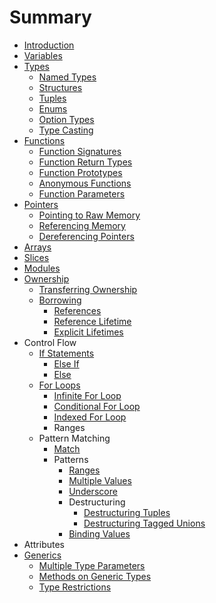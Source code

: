 # Summary

* [Introduction](README.md)
* [Variables](variables.md)
* [Types](types.md)
   * [Named Types](named_types.md)
   * [Structures](structures.md)
   * [Tuples](tuples.md)
   * [Enums](enums.md)
   * [Option Types](option_types.md)
   * [Type Casting](type_casting.md)
* [Functions](functions.md)
   * [Function Signatures](function_signatures.md)
   * [Function Return Types](function_return_types.md)
   * [Function Prototypes](function_prototypes.md)
   * [Anonymous Functions](anonymous_functions.md)
   * [Function Parameters](function_parameters.md)
* [Pointers](pointers.md)
   * [Pointing to Raw Memory](pointing_to_raw_memory.md)
   * [Referencing Memory](referencing_memory.md)
   * [Dereferencing Pointers](dereferencing_pointers.md)
* [Arrays](arrays.md)
* [Slices](slices.md)
* [Modules](modules.md)
* [Ownership](ownership.md)
   * [Transferring Ownership](transferring_ownership.md)
   * [Borrowing](borrowing.md)
       * [References](references.md)
       * [Reference Lifetime](reference_lifetime.md)
       * [Explicit Lifetimes](explicit_lifetimes.md)
* Control Flow
   * [If Statements](if_statements.md)
       * [Else If](else_if.md)
       * [Else](else.md)
   * [For Loops](for_loops.md)
       * [Infinite For Loop](infinite_for_loop.md)
       * [Conditional For Loop](conditional_for_loop.md)
       * [Indexed For Loop](indexed_for_loop.md)
       * Ranges
   * Pattern Matching
       * [Match](match.md)
       * Patterns
           * [Ranges](ranges.md)
           * [Multiple Values](multiple_values.md)
           * [Underscore](underscore.md)
           * Destructuring
               * [Destructuring Tuples](destructuring_tuples.md)
               * [Destructuring Tagged Unions](destructuring_tagged_unions.md)
           * [Binding Values](binding_values.md)
* Attributes
* [Generics](generics.md)
   * [Multiple Type Parameters](multiple_type_parameters.md)
   * [Methods on Generic Types](methods_on_generic_types.md)
   * [Type Restrictions](type_restrictions.md)

